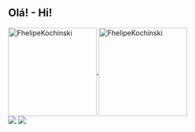 ## Olá! - Hi!

<div>
 <a href="https://github.com/FhelipeKochinski">
  <img height="180em" align="center" src="https://github-readme-stats.vercel.app/api?username=FhelipeKochinski&show_icons=true&theme=dark&hide_border=true&locale=pt-br&icon_color=fa8b00&border_radius=5" alt="FhelipeKochinski" />
  <img height="180em" align="center" src="https://github-readme-streak-stats.herokuapp.com/?user=FhelipeKochinski&theme=dark&hide_border=true&locale=pt-br&border_radius=5" alt="FhelipeKochinski" />
 </a>
<div>

<div> 
  <a href = "mailto:contactmefhelipekochinski@gmail.com"><img src="https://img.shields.io/badge/-Gmail-%23333?style=for-the-badge&logo=gmail&logoColor=white" target="_blank"></a>
  <a href="https://www.linkedin.com/in/luiz-fhelipe-kochinski-sant-ana/" target="_blank"><img src="https://img.shields.io/badge/-LinkedIn-%230077B5?style=for-the-badge&logo=linkedin&logoColor=white" target="_blank"></a> 
</div>
